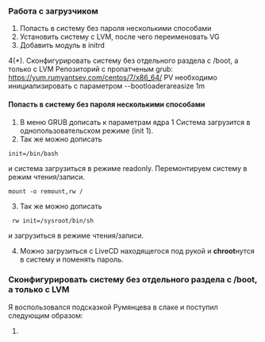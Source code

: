 ### Работа с загрузчиком
1. Попасть в систему без пароля несколькими способами
2. Установить систему с LVM, после чего переименовать VG
3. Добавить модуль в initrd

4(*). Сконфигурировать систему без отдельного раздела с /boot, а только с LVM
Репозиторий с пропатченым grub: https://yum.rumyantsev.com/centos/7/x86_64/
PV необходимо инициализировать с параметром --bootloaderareasize 1m

#### Попасть в систему без пароля несколькими способами

1. В меню GRUB дописать к параметрам ядра 1 Система загрузится в однопользовательском режиме (init 1).
2. Так же можно дописать 
```
init=/bin/bash 

```
и система загрузиться в режиме readonly. Перемонтируем систему в режим чтения/записи. 

```
mount -o remount,rw /

```
3. Так же можно дописать 
```
 rw init=/sysroot/bin/sh
```
и загрузиться в режиме чтения/записи.

4. Можно загрузиться с LiveCD находящегося под рукой и **chroot**нутся в систему и поменять пароль. 

### Сконфигурировать систему без отдельного раздела с /boot, а только с LVM

Я воспользовался подсказкой Румянцева в слаке и поступил следующим образом:

1. 

